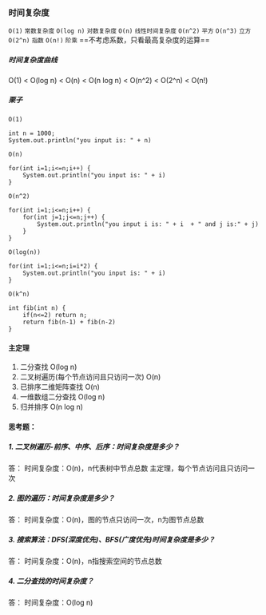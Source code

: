 ### 时间复杂度
`O(1)`  `常数复杂度`
`O(log n)`  `对数复杂度`
`O(n)` `线性时间复杂度`
`O(n^2)` `平方`
`O(n^3)` `立方`
`O(2^n)` `指数`
`O(n!)` `阶乘`
==不考虑系数，只看最高复杂度的运算==
##### 时间复杂度曲线
O(1) < O(log n) < O(n) < O(n log n) < O(n^2) < O(2^n) < O(n!)
##### 栗子
`O(1)`
```
int n = 1000;
System.out.println("you input is: " + n)
```
`O(n)`
```
for(int i=1;i<=n;i++) {
    System.out.println("you input is: " + i)
}
```
`O(n^2)`
```
for(int i=1;i<=n;i++) {
    for(int j=1;j<=n;j++) {
        System.out.println("you input i is: " + i  + " and j is:" + j)
    }
}
```
`O(log(n))`
```
for(int i=1;i<=n;i=i*2) {
    System.out.println("you input is: " + i)
}
```
`O(k^n)`
```
int fib(int n) {
    if(n<=2) return n;
    return fib(n-1) + fib(n-2)
}
```
#### 主定理
1. 二分查找  O(log n)
2. 二叉树遍历(每个节点访问且只访问一次)  O(n)
3. 已排序二维矩阵查找 O(n)
4. 一维数组二分查找 O(log n)
5. 归并排序 O(n log n)
#### 思考题：
##### 1. 二叉树遍历-前序、中序、后序：时间复杂度是多少？
答： 时间复杂度：O(n)，n代表树中节点总数
主定理，每个节点访问且只访问一次
##### 2. 图的遍历：时间复杂度是多少？
答： 时间复杂度：O(n)，图的节点只访问一次，n为图节点总数
##### 3. 搜索算法：DFS(深度优先)、BFS(广度优先)时间复杂度是多少？
答： 时间复杂度：O(n)，n指搜索空间的节点总数
##### 4. 二分查找的时间复杂度？
答： 时间复杂度：O(log n)